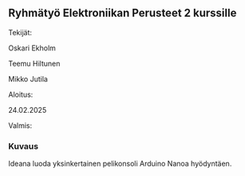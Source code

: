 ## Ryhmätyö Elektroniikan Perusteet 2 kurssille

Tekijät:

Oskari Ekholm

Teemu Hiltunen

Mikko Jutila

Aloitus:

24.02.2025

Valmis:



### Kuvaus

Ideana luoda yksinkertainen pelikonsoli Arduino Nanoa hyödyntäen. 
